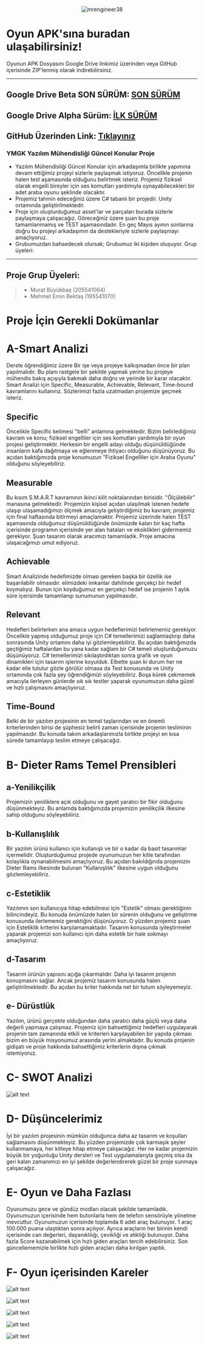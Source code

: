<p align="center"> <img src="https://github.com/mrengineer38/YMGKProject/blob/main/Oyun%20Resimleri/GameLogo.png" alt="mrengineer38" /> </p>



Oyun APK'sına buradan ulaşabilirsiniz!
=============
Oyunun APK Dosyasını Google Drive linkimiz üzerinden veya GitHub içerisinde ZIP'lenmiş olarak indirebilirsiniz.

----------------------------------
Google Drive Beta SON SÜRÜM:
[SON SÜRÜM](https://drive.google.com/file/d/1bL6EyoAhnOwXKImvoJ8SRcodMOZDSuIw/view?usp=sharing)
----------------------------------
Google Drive Alpha Sürüm: 
[İLK SÜRÜM](https://drive.google.com/file/d/1knsZZuLcus9MsBa0ajcPjTA20KPHR5cy/view?usp=sharing)
-----------------------------------
GitHub Üzerinden Link: [Tıklayınız](https://github.com/mrengineer38/YMGKProject/blob/main/Proje%20APK/TelikeliYaris1.0.apk.zip)
-----------------------------------
### YMGK Yazılım Mühendisliği Güncel Konular Proje

- Yazılım Mühendisliği Güncel Konular için arkadaşımla birlikte yapımına devam ettiğimiz projeyi sizlerle paylaşmak istiyoruz. Öncelikle projenin halen test aşamasında olduğunu belirtmek isteriz. Projemiz fiziksel olarak engelli bireyler için ses komutları yardımıyla oynayabilecekleri bir adet araba oyunu şeklinde olacaktır. 
- Projemiz tahmin edeceğiniz üzere C# tabanlı bir projedir. Unity ortamında geliştirilmektedir. 
- Proje için oluşturduğumuz asset'lar ve parçaları burada sizlerle paylaşmaya çalışacağız. Göreceğiniz üzere şuan bu proje tamamlanmamış ve TEST aşamasındadır. En geç Mayıs ayının sonlarına doğru bu projeyi arkadaşımın da destekleriyle sizlerle paylaşmayı amaçlıyoruz. 
- Grubumuzdan bahsedecek olursak; Grubumuz iki kişiden oluşuyor. Grup üyeleri:
- --------------------------------------------------
Proje Grup Üyeleri:
----------
>- Murat Büyükbaş (205541064)
> - Mehmet Emin Bektaş (195541070)


# Proje İçin Gerekli Dokümanlar



A-Smart Analizi
=============
Derste öğrendiğimiz üzere Bir işe veya projeye kalkışmadan önce bir plan yapılmalıdır. Bu planı rastgele bir şekilde yapmak yerine bu projeye mühendis bakış açışıyla bakmak daha doğru ve yerinde bir karar olacaktır. Smart Analizi için Specific, Measurable, Achievable, Relevant, Time-bound kavramlarını kullanırız. Sözlerimizi fazla uzatmadan projemize geçmek isteriz.

Specific
-------------
Öncelikle Specific kelimesi "belli" anlamına gelmektedir. Bizim belirlediğimiz kavram ve konu; fiziksel engelliler için ses komutları yardımıyla bir oyun projesi geliştirmektir. Herkesin bir engelli adayı olduğu düşünüldüğünde insanların kafa dağıtmaya ve eğlenmeye ihtiyacı olduğunu düşünüyoruz. Bu açıdan baktığımızda proje konumuzun "Fiziksel Engelliler için Araba Oyunu" olduğunu söyleyebiliriz.

Measurable
-------------
Bu kısım S.M.A.R.T kavramının ikinci kilit noktalarından birisidir. "Ölçülebilir" manasına gelmektedir. Projemizin kişisel açıdan ulaşılmak istenen hedefe ulaşıp ulaşamadığımızı ölçmek amacıyla geliştirdiğimiz bu kavram; projemiz için final haftasında bitirmeyi amaçlamaktır. Projemiz üzerinde halen TEST aşamasında olduğumuz düşünüldüğünde önümüzde kalan bir kaç hafta içerisinde programın içerisinde yer alan hataları ve eksiklikleri gidermemiz gerekiyor. Şuan tasarım olarak aracımızı tamamladık. Proje amacına ulaşacağımızı umut ediyoruz.

Achievable
-------------
Smart Analizinde hedefimizde olması gereken başka bir özellik ise başarılabilir olmasıdır. elimizdeki imkanlar dahilinde gerçekçi bir hedef koymalıyız. Bunun için koyduğumuz en gerçekçi hedef ise projenin 1 aylık süre içerisinde tamamlanıp sunumunun yapılmasıdır.

Relevant
-------------

Hedefleri belirlerken ana amaca uygun hedeflerimizi belirlememiz gerekiyor. Öncelikle yapmış olduğumuz proje için C# temellerimizi sağlamlaştırıp daha sonrasında Unity ortamını daha iyi gözlemleyebiliriz. Bu açıdan baktığımızda geçtiğimiz haftalardan bu yana kadar sağlam bir C# temeli oluşturduğumuzu düşünüyoruz. C# temellerimizi sıkılaştırdıktan sonra grafik ve oyun dinamikleri için tasarım işlerine koyulduk. Elbette şuan ki durum her ne kadar elle tutulur gözle görülür olmasa da Test konusunda ve Unity ortamında çok fazla şey öğrendiğimizi söyleyebiliriz. Boşa kürek çekmemek amacıyla ilerleyen günlerde sık sık testler yaparak oyunumuzun daha güzel ve hızlı çalışmasını amaçlıyoruz.

Time-Bound
-------------
Belki de bir yazılım projesinin en temel taşlarından ve en önemli kriterlerinden birisi de şüphesiz belirli zaman içerisinde projenin tesliminin yapılmasıdır. Bu konuda takım arkadaşlarımızla birlikte projeyi en kısa sürede tamamlayıp teslim etmeye çalışacağız. 

B- Dieter Rams Temel Prensibleri
=============
a-Yenilikçilik
------------
Projemizin yeniliklere açık olduğunu ve gayet yaratıcı bir fikir olduğunu düşünmekteyiz. Bu anlamda baktığımızda projemizin yenilikçilik ilkesine sahip olduğunu söyleyebiliriz.

b-Kullanışlılık
------------
Bir yazılım ürünü kullanıcı için kullanışlı ve bir o kadar da basit tasarımlar içermelidir. Oluşturduğumuz projede oyunumuzun her kitle tarafından kolaylıkla oynanabilmesini amaçlıyoruz. Bu açıdan bakıldığında projemizin Dieter Rams ilkesinde bulunan "Kullanışlılık" ilkesine uygun olduğunu gözlemleyebiliriz.

c-Estetiklik
------------
Yazılımın son kullanıcıya hitap edebilmesi için "Estetik" olması gerektiğinin bilincindeyiz. Bu konuda önümüzde halen bir sürenin olduğunu ve geliştirme konusunda ilerlememiz gerektiğini düşünüyoruz. O yüzden projemiz şuan için Estetiklik kriterini karşılamamaktadır.  Tasarım konusunda iyileştirmeler yaparak projemizi son kullanıcı için daha estetik bir hale sokmayı amaçlıyoruz. 

d-Tasarım
------------

Tasarım ürünün yapısını açığa çıkarmalıdır. Daha iyi tasarım projenin konuşmasını sağlar. Ancak projemiz tasarım konusunda halen geliştirilmektedir. Bu açıdan bu kriter hakkında net bir tutum söyleyemeyiz.

e- Dürüstlük
------------
Yazılım, ürünü gerçekte olduğundan daha yaratıcı daha güçlü veya daha değerli yapmaya çalışmaz. Projemiz için bahsettiğimiz hedefleri uygulayarak projenin tam zamanında etkili ve kriterleri karşılayabilen bir yapıda çıkması bizim en büyük misyonumuz arasında yerini almaktadır. Bu konuda projenin gidişatı ve proje hakkında bahsettiğimiz kriterlerin dışına çıkmak istemiyoruz. 


C- SWOT Analizi
=============

![alt text](https://github.com/mrengineer38/YMGKProject/blob/main/SWOT%20Analiz.png)


D- Düşüncelerimiz
=============
İyi bir yazılım projesinin mümkün olduğunca daha az tasarım ve koşulları sağlamasını düşünmekteyiz. Bu yüzden projemizde çok karmaşık şeyler kullanmamaya, her kitleye hitap etmeye çalışacağız. Her  ne kadar projemizin büyük bir yoğunluğu Unity dersleri ve Test uygulamalarıyla geçmiş olsa da geri kalan zamanımızı en iyi şekilde değerlendirerek güzel bir proje sunmaya çalışacağız. 

E- Oyun ve Daha Fazlası
=============

Oyunumuzu gece ve gündüz modları olacak şekilde tamamladık. Oyunumuzun içerisinde hem butonlarla hem de telefon sensörüyle yönetme mevcuttur. Oyunumuzun içerisinde toplamda 6 adet araç bulunuyor. 1 araç 100.000 puana ulaştıktan sonra açılıyor. Ayrıca araçların her birinin kendi içerisinde can değerleri, dayanıklılığı, çevikliği ve atikliği bulunuyor. Daha fazla Score kazanabilmek için hızlı giden araçları tercih edebilirsiniz. Son güncellememizle birlikte hızlı giden araçları daha kırılgan yaptık. 

F- Oyun içerisinden Kareler
=============
![alt text](https://github.com/mrengineer38/YMGKProject/blob/main/Oyun%20Resimleri/Game_1.png)

![alt text](https://github.com/mrengineer38/YMGKProject/blob/main/Oyun%20Resimleri/Game_2.png)

![alt text](https://github.com/mrengineer38/YMGKProject/blob/main/Oyun%20Resimleri/Game_3.png)

![alt text](https://github.com/mrengineer38/YMGKProject/blob/main/Oyun%20Resimleri/Game_4.png)

![alt text](https://github.com/mrengineer38/YMGKProject/blob/main/Oyun%20Resimleri/Game_5.png)
